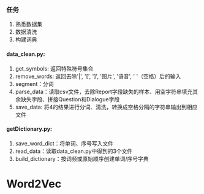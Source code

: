 ### 任务
1. 熟悉数据集
2. 数据清洗
3. 构建词典

#### data_clean.py:
1. get_symbols: 返回特殊符号集合
2. remove_words: 返回去除'|', '[', ']', '图片', '语音', ' '（空格）后的输入
3. segment：分词
4. parse_data：读取csv文件，去除Report字段缺失的样本、用空字符串填充其余缺失字段、拼接Question和Dialogue字段
5. save_data: 将4的结果进行分词、清洗，转换成空格分隔的字符串输出到相应文件

#### getDictionary.py:
1. save_word_dict：将单词、序号写入文件
2. read_data：读取data_clean.py中得到的3个文件
3. build_dictionary：按词频或原始顺序创建单词/序号字典
# Word2Vec
